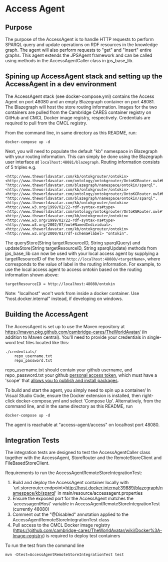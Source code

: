 # Access Agent

## Purpose

The purpose of the AccessAgent is to handle HTTP requests to perform SPARQL query and update operations on RDF resources in the knowledge graph. 
The agent will also perform requests to "get" and "insert" entire graphs. This agent extends the JPSAgent framework and can be called using methods 
in the AccessAgentCaller class in jps_base_lib.

## Spining up AccessAgent stack and setting up the AccessAgent in a dev environment

The AccessAgent stack (see docker-compose.yml) contains the Access Agent on port 48080 and an empty Blazegraph container on port 48081. The Blazegraph will host the store routing information. 
Images for the two containers are pulled from the Cambridge CARES container registry on GitHub and CMCL Docker image registry, respectively. Credentials are required to pull from the CMCL registry. 

From the command line, in same directory as this README, run:
```
docker-compose up -d
```
Next, you will need to populate the default "kb" namespace in Blazegraph with your routing information. This can simply be done using the Blazegraph user interface at `localhost:48081/blazegraph`.
Routing information consists of 5 triples e.g.
```
<http://www.theworldavatar.com/kb/ontokgrouter/ontokin>	<http://www.theworldavatar.com/ontology/ontokgrouter/OntoKGRouter.owl#hasQueryEndpoint>	"http://www.theworldavatar.com/blazegraph/namespace/ontokin/sparql".
<http://www.theworldavatar.com/kb/ontokgrouter/ontokin>	<http://www.theworldavatar.com/ontology/ontokgrouter/OntoKGRouter.owl#hasUpdateEndpoint> "http://www.theworldavatar.com/blazegraph/namespace/ontokin/sparql".
<http://www.theworldavatar.com/kb/ontokgrouter/ontokin>	<http://www.w3.org/1999/02/22-rdf-syntax-ns#type> <http://www.theworldavatar.com/ontology/ontokgrouter/OntoKGRouter.owl#TargetResource>.
<http://www.theworldavatar.com/kb/ontokgrouter/ontokin>	<http://www.w3.org/1999/02/22-rdf-syntax-ns#type> <http://www.w3.org/2002/07/owl#NamedIndividual>.
<http://www.theworldavatar.com/kb/ontokgrouter/ontokin>	<http://www.w3.org/2000/01/rdf-schema#label> "ontokin".
```
The queryStore(String targetResourceID, String sparqlQuery) and updateStore(String targetResourceID, String sparqlUpdate) methods from jps_base_lib can now be used with your local access agent by supplying a targetResourceID of the form `http://localhost:48080/<targetName>`, where <targetName> corresponds to the value of label in the routing information. For example, to use the local access agent to access ontokin based on the routing information shown above:
```
targetResourceID = http://localhost:48080/ontokin
```
Note: "localhost" won't work from inside a docker container. Use "host.docker.internal" instead, if developing on windows.

## Building the AccessAgent

The AccessAgent is set up to use the Maven repository at https://maven.pkg.github.com/cambridge-cares/TheWorldAvatar/ (in addition to Maven central).
You'll need to provide  your credentials in single-word text files located like this:
```
./credentials/
    repo_username.txt
    repo_password.txt
```

repo_username.txt should contain your github username, and repo_password.txt your github [personal access token](https://docs.github.com/en/github/authenticating-to-github/creating-a-personal-access-token), which must have a 'scope' that [allows you to publish and install packages](https://docs.github.com/en/packages/working-with-a-github-packages-registry/working-with-the-apache-maven-registry#authenticating-to-github-packages).

To build and start the agent, you simply need to spin up a container/
In Visual Studio Code, ensure the Docker extension is installed, then right-click docker-compose.yml and select 'Compose Up'.
Alternatively, from the command line, and in the same directory as this README, run
```
docker-compose up -d
```

The agent is reachable at "access-agent/access" on localhost port 48080.

## Integration Tests

The integration tests are designed to test the AccessAgentCaller class together with the AccessAgent, StoreRouter and the RemoteStoreClient and FileBasedStoreClient.

Requirements to run the AccessAgentRemoteStoreIntegrationTest:
1. 	Build and deploy the AccessAgent container locally with 'url.storerouter.endpoint=http://host.docker.internal:39889/blazegraph/namespace/kb/sparql' in main/resource/accessagent.properties
2.  Ensure the exposed port for the AccessAgent matches the 'accessagentHost' variable in AccessAgentRemoteStoreIntegrationTest (currently 48080)
2.	Comment out the "\@Disabled" annotation applied to the AccessAgentRemoteStoreIntegrationTest class
3.	Pull access to the CMCL Docker image registry (https://github.com/cambridge-cares/TheWorldAvatar/wiki/Docker%3A-Image-registry) is required to deploy test containers

To run the test from the command line
```
mvn -Dtest=AccessAgentRemoteStoreIntegrationTest test
```